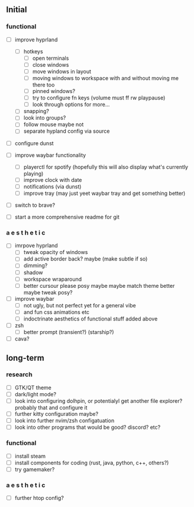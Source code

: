 ## Initial
### functional
- [ ] improve hyprland 
	- [ ] hotkeys
		- [ ] open terminals
		- [ ] close windows
		- [ ] move windows in layout
		- [ ] moving windows to workspace with and without moving me there too
		- [ ] pinned windows?
		- [ ] try to configure fn keys (volume must ff rw playpause)
		- [ ] look through options for more...
	- [ ] snapping?
	- [ ] look into groups?
	- [ ] follow mouse maybe not
	- [ ] separate hypland config via source
- [ ] configure dunst
- [ ] improve waybar functionality
	- [ ] playerctl for spotify (hopefully this will also display what's currently playing)
	- [ ] improve clock with date
	- [ ] notifications (via dunst)
	- [ ] improve tray (may just yeet waybar tray and get something better)
- [ ] switch to brave?
- [ ] start a more comprehensive readme for git


### a e s t h e t i c
- [ ] imrpove hyprland
	- [ ] tweak opacity of windows
	- [ ] add active border back? maybe (make subtle if so)
	- [ ] dimming?
	- [ ] shadow
	- [ ] workspace wraparound
	- [ ] better cursour please posy maybe maybe match theme better maybe tweak posy?
	
- [ ] improve waybar
	- [ ] not ugly, but not perfect yet for a general vibe
	- [ ] and fun css animations etc
	- [ ] indoctrinate aesthetics of functional stuff added above
- [ ] zsh
	- [ ] better prompt (transient?) (starship?)
- [ ] cava?

## long-term
### research
- [ ] GTK/QT theme
- [ ] dark/light mode?
- [ ] look into configuring dolhpin, or potentialyl get another file explorer? probably that and configure it
- [ ] further kitty configuration maybe?
- [ ] look into further nvim/zsh configatuation
- [ ] look into other programs that would be good? discord? etc?
### functional
- [ ] install steam
- [ ] install components for coding (rust, java, python, c++, others?)
- [ ] try gamemaker? 
### a e s t h e t i c
- [ ] further htop config? 